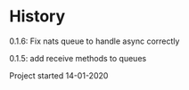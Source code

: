 # History
0.1.6: Fix nats queue to handle async correctly

0.1.5: add receive methods to queues 

Project started 14-01-2020